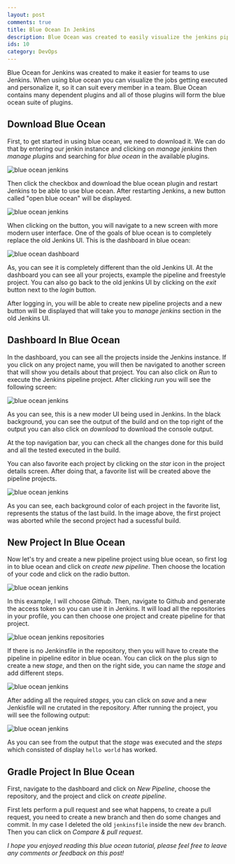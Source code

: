 ```yaml
---
layout: post
comments: true
title: Blue Ocean In Jenkins
description: Blue Ocean was created to easily visualize the jenkins pipeline, and also so the developers gets a good experience after using Jenkins.
ids: 10
category: DevOps
---
```


<p class="message"> 
Blue Ocean for Jenkins was created to make it easier for teams to use Jenkins. When using blue ocean you can visualize the jobs getting executed and personalize it, so it can suit every member in a team. Blue Ocean contains many dependent plugins and all of those plugins will form the blue ocean suite of plugins.
</p>

## Download Blue Ocean

First, to get started in using blue ocean, we need to download it. We can do that by entering our jenkin instance and clicking on *manage jenkins* then *manage plugins* and searching for *blue ocean* in the available plugins.

<img data-sizes="auto" class="lazy-loading" data-src="/assets/images/blueocean.jpg" src="/assets/images/blueocean.jpg" alt="blue ocean jenkins" data-srcset="/assets/images/blueocean.jpg 300w,
    /assets/images/blueocean.jpg 600w,
    /assets/images/blueocean.jpg 900w">
<!-- inside posts -->
<!-- <style>
  .example_responsive { width: 300px; height: 250px; }
</style>
<script async src="https://pagead2.googlesyndication.com/pagead/js/adsbygoogle.js"></script>
<ins class="adsbygoogle example_responsive"
     style="display:block"
     data-ad-client="ca-pub-8689548599050263"
     data-ad-slot="2590272657"
     data-ad-format="auto"
     data-full-width-responsive="true"></ins>
<script>
     (adsbygoogle = window.adsbygoogle || []).push({});
</script> -->


Then click the checkbox and download the blue ocean plugin and restart Jenkins to be able to use blue ocean. After restarting Jenkins, a new button called "open blue ocean" will be displayed.

<img data-sizes="auto" class="lazy-loading" data-src="/assets/images/openblueocean.jpg" src="/assets/images/openblueocean.jpg" alt="blue ocean jenkins" data-srcset="/assets/images/openblueocean.jpg 300w,
    /assets/images/openblueocean.jpg 600w,
    /assets/images/openblueocean.jpg 900w">

When clicking on the button, you will navigate to a new screen with more modern user interface. One of the goals of blue ocean is to completely replace the old Jenkins UI. This is the dashboard in blue ocean:

<img data-sizes="auto" class="lazy-loading" data-src="/assets/images/blueoceandashboard.jpg" src="/assets/images/blueoceandashboard.jpg" alt="blue ocean dashboard" data-srcset="/assets/images/openblueocean.jpg 300w,
    /assets/images/blueoceandashboard.jpg 600w,
    /assets/images/blueoceandashboard.jpg 900w">

As, you can see it is completely different than the old Jenkins UI. At the dashboard you can see all your projects, example the pipeline and freestyle project. You can also go back to the old jenkins UI by clicking on the *exit* button next to the *login* button.

After logging in, you will be able to create new pipeline projects and a new button will be displayed that will take you to *manage jenkins* section in the old Jenkins UI.

## Dashboard In Blue Ocean

In the dashboard, you can see all the projects inside the Jenkins instance. If you click on any project name, you will then be navigated to another screen that will show you details about that project. You can also click on *Run* to execute the Jenkins pipeline project. After clicking *run* you will see the following screen:

<img data-sizes="auto" class="lazy-loading" data-src="/assets/images/jenkinsbuild.jpg" src="/assets/images/jenkinsbuild.jpg" alt="blue ocean jenkins" data-srcset="/assets/images/openblueocean.jpg 300w,
    /assets/images/jenkinsbuild.jpg 600w,
    /assets/images/jenkinsbuild.jpg 900w">

As you can see, this is a new moder UI being used in Jenkins. In the black background, you can see the output of the build and on the top right of the output you can also click on *download* to download the console output.

At the top navigation bar, you can check all the changes done for this build and all the tested executed in the build.

You can also favorite each project by clicking on the *star* icon in the project details screen. After doing that, a favorite list will be created above the pipeline projects.

<img data-sizes="auto" class="lazy-loading" data-src="/assets/images/favorite.jpg" src="/assets/images/favorite.jpg" alt="blue ocean jenkins" data-srcset="/assets/images/favorite.jpg 300w,
    /assets/images/favorite.jpg 600w,
    /assets/images/favorite.jpg 900w">

As you can see, each background color of each project in the favorite list, represents the status of the last build. In the image above, the first project was aborted while the second project had a sucessful build.

## New Project In Blue Ocean

Now let's try and create a new pipeline project using blue ocean, so first log in to blue ocean and click on *create new pipeline*. Then choose the location of your code and click on the radio button.


<img data-sizes="auto" class="lazy-loading" data-src="/assets/images/codestore.jpg" src="/assets/images/codestore.jpg" alt="blue ocean jenkins" data-srcset="/assets/images/codestore.jpg 300w,
    /assets/images/codestore.jpg 600w,
    /assets/images/codestore.jpg 900w">

In this example, I will choose *Github*. Then, navigate to Github and generate the access token so you can use it in Jenkins. It will load all the repositories in your profile, you can then choose one project and create pipeline for that project.

<img data-sizes="auto" class="lazy-loading" data-src="/assets/images/repositories.jpg" src="/assets/images/repositories.jpg" alt="blue ocean jenkins repositories" data-srcset="/assets/images/repositories.jpg 300w,
    /assets/images/repositories.jpg 600w,
    /assets/images/repositories.jpg 900w">

If there is no Jenkinsfile in the repository, then you will have to create the pipeline in pipeline editor in blue ocean. You can click on the plus sign to create a new *stage*, and then on the right side, you can name the *stage* and add different steps.

<img data-sizes="auto" class="lazy-loading" data-src="/assets/images/pipelinegraph.jpg" src="/assets/images/pipelinegraph.jpg" alt="blue ocean jenkins" data-srcset="/assets/images/repositories.jpg 300w,
    /assets/images/pipelinegraph.jpg 600w,
    /assets/images/pipelinegraph.jpg 900w">

After adding all the required *stages*, you can click on *save* and a new Jenkisfile will ne crutated in the repository. After running the project, you will see the following output:

<img data-sizes="auto" class="lazy-loading" data-src="/assets/images/blueoceanout.jpg" src="/assets/images/blueoceanout.jpg" alt="blue ocean jenkins" data-srcset="/assets/images/blueoceanout.jpg 300w,
    /assets/images/blueoceanout.jpg 600w,
    /assets/images/blueoceanout.jpg 900w">

As you can see from the output that the *stage* was executed and the *steps* which consisted of display `hello world` has worked.

## Gradle Project In Blue Ocean

First, navigate to the dashboard and click on *New Pipeline*, choose the repository, and the project and click on *create pipeline*.

First lets perform a pull request and see what happens, to create a pull request, you need to create a new branch and then do some changes and commit. In my case I deleted the old `jenkinsfile` inside the new `dev` branch. Then you can click on *Compare & pull request*.

*I hope you enjoyed reading this blue ocean tutorial, please feel free to leave any comments or feedback on this post!*
